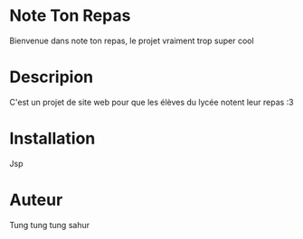 # Note Ton Repas

Bienvenue dans note ton repas, le projet vraiment trop super cool

# Descripion

C'est un projet de site web pour que les élèves du lycée notent leur repas :3

# Installation

Jsp

# Auteur

Tung tung tung sahur